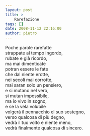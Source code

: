 ```yaml
---
layout: post
title: >
    Rarefazione
tags: []
date: 2008-11-12 22:16:00
author: pietro
---
```

Poche parole rarefatte<br/>strappate al tempo ingordo,<br/>rubate e già ricordo,<br/>ma mai dimenticate<br/>potran essere le fate<br/>che dal niente erotte,<br/>nei secoli mai corrotte,<br/>mai saran solo un pensiero,<br/>e si mutano nel vero,<br/>si mutan impossibile,<br/>ma io vivo in sogno,<br/>e se la vela volubile<br/>volgerà il pennacchio el suo sostegno,<br/>verso qualcosa di più degno,<br/>vedrà il tuo volto e niente meno,<br/>vedrà finalmente qualcosa di sincero.
